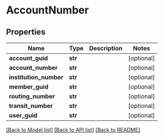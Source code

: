 # AccountNumber

## Properties
Name | Type | Description | Notes
------------ | ------------- | ------------- | -------------
**account_guid** | **str** |  | [optional] 
**account_number** | **str** |  | [optional] 
**institution_number** | **str** |  | [optional] 
**member_guid** | **str** |  | [optional] 
**routing_number** | **str** |  | [optional] 
**transit_number** | **str** |  | [optional] 
**user_guid** | **str** |  | [optional] 

[[Back to Model list]](../README.md#documentation-for-models) [[Back to API list]](../README.md#documentation-for-api-endpoints) [[Back to README]](../README.md)


